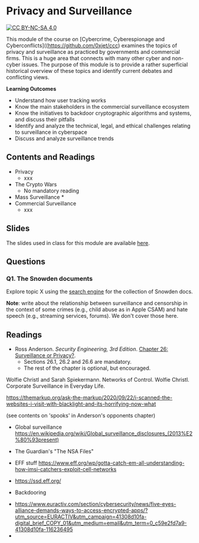 # Privacy and Surveillance


[![CC BY-NC-SA 4.0][cc-by-nc-sa-shield]][cc-by-nc-sa]

[cc-by-nc-sa]: http://creativecommons.org/licenses/by-nc-sa/4.0/
[cc-by-nc-sa-shield]: https://img.shields.io/badge/License-CC%20BY--NC--SA%204.0-lightgrey.svg


This module of the course on [Cybercrime, Cyberespionage and Cyberconflicts]((https://github.com/0xjet/ccc) examines the topics of privacy and surveillance as practiced by governments and commercial firms. This is a huge area that connects with many other cyber and non-cyber issues. The purpose of this module is to provide a rather superficial historical overview of these topics and identify current debates and conflicting views.

**Learning Outcomes** 
* Understand how user tracking works
* Know the main stakeholders in the commercial surveillance ecosystem
* Know the initiatives to backdoor cryptographic algorithms and systems, and discuss their pitfalls
* Identify and analyze the technical, legal, and ethical challenges relating to surveillance in cyberspace
* Discuss and analyze surveillance trends


## Contents and Readings

* Privacy
    * xxx
* The Crypto Wars
    * No mandatory reading
* Mass Surveillance
    * 
* Commercial Surveillance
    * xxx

## Slides

The slides used in class for this module are available [here](https://tbd).


## Questions

### Q1. The Snowden documents 
Explore topic X using the [search engine](https://search.edwardsnowden.com) for the collection of Snowden docs.


**Note**: write about the relationship between surveillance and censorship in the context of some crimes (e.g., child abuse as in Apple CSAM) and hate speech (e.g., streaming services, forums). We don't cover those here.


## Readings

* Ross Anderson. _Security Engineering, 3rd Edition_. [Chapter 26: Surveillance or Privacy?](https://www.cl.cam.ac.uk/~rja14/book.html).
    * Sections 26.1, 26.2 and 26.6 are mandatory.
    * The rest of the chapter is optional, but encouraged.

Wolfie Christl and Sarah Spiekermann. Networks of Control.
Wolfie Christl. Corporate Surveillance in Everyday Life.

https://themarkup.org/ask-the-markup/2020/09/22/i-scanned-the-websites-i-visit-with-blacklight-and-its-horrifying-now-what

(see contents on 'spooks' in Anderson's opponents chapter)

+ Global surveillance
https://en.wikipedia.org/wiki/Global_surveillance_disclosures_(2013%E2%80%93present)

+ The Guardian's "The NSA Files"

+ EFF stuff
https://www.eff.org/wp/gotta-catch-em-all-understanding-how-imsi-catchers-exploit-cell-networks
- https://ssd.eff.org/

+ Backdooring
- https://www.euractiv.com/section/cybersecurity/news/five-eyes-alliance-demands-ways-to-access-encrypted-apps/?utm_source=EURACTIV&utm_campaign=41308d10fa-digital_brief_COPY_01&utm_medium=email&utm_term=0_c59e2fd7a9-41308d10fa-116236495
- 

